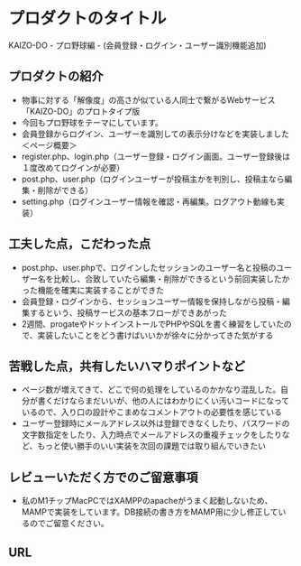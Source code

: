 # プロダクトのタイトル
KAIZO-DO - プロ野球編 - (会員登録・ログイン・ユーザー識別機能追加)

## プロダクトの紹介
- 物事に対する「解像度」の高さが似ている人同士で繋がるWebサービス「KAIZO-DO」のプロトタイプ版
- 今回もプロ野球をテーマにしています。
- 会員登録からログイン、ユーザーを識別しての表示分けなどを実装しました
＜ページ概要＞
- register.php、login.php（ユーザー登録・ログイン画面。ユーザー登録後は１度改めてログインが必要）
- post.php、user.php（ログインユーザーが投稿主かを判別し、投稿主なら編集・削除ができる）
- setting.php（ログインユーザー情報を確認・再編集。ログアウト動線も実装）

## 工夫した点，こだわった点
- post.php、user.phpで、ログインしたセッションのユーザー名と投稿のユーザー名を比較し、合致していたら編集・削除ができるという前回実装したかった機能を確実に実装することができた
- 会員登録・ログインから、セッションユーザー情報を保持しながら投稿・編集するという、投稿サービスの基本フローができあがった
- 2週間、progateやドットインストールでPHPやSQLを書く練習をしていたので、実装したいことをどう書けばいいかが徐々に分かってきた気がする

## 苦戦した点，共有したいハマりポイントなど
- ページ数が増えてきて、どこで何の処理をしているのかかなり混乱した。自分が書くだけならまだいいが、他の人にはわかりにくい汚いコードになっているので、入り口の設計やこまめなコメントアウトの必要性を感じている
- ユーザー登録時にメールアドレス以外は登録できなくしたり、パスワードの文字数指定をしたり、入力時点でメールアドレスの重複チェックをしたりなど、もっと使い勝手のいい実装を次回の課題では取り組んでいきたい

## レビューいただく方でのご留意事項
- 私のM1チップMacPCではXAMPPのapacheがうまく起動しないため、MAMPで実装をしています。DB接続の書き方をMAMP用に少し修正しているのでご留意ください。

## URL
